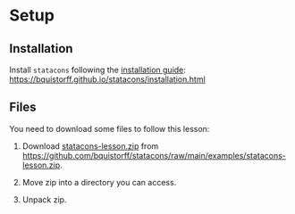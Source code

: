 <head>
  <link rel="stylesheet" type="text/css" href="stmarkdown.css">

<script type="text/x-mathjax-config">
  MathJax.Hub.Config({tex2jax: {inlineMath: [['$','$'], ['\\(','\\)']]}});
</script>
<script type="text/javascript" async
  src="https://cdn.mathjax.org/mathjax/latest/MathJax.js?config=TeX-AMS_CHTML">
</script>
</head>


Setup
====================

## Installation

Install `statacons` following the [installation guide](https://bquistorff.github.io/statacons/installation.html): <https://bquistorff.github.io/statacons/installation.html>

## Files

You need to download some files to follow this lesson:

1. Download [statacons-lesson.zip](https://github.com/bquistorff/statacons/raw/main/examples/statacons-lesson.zip) from <https://github.com/bquistorff/statacons/raw/main/examples/statacons-lesson.zip>.

2. Move zip into a directory you can access.

3. Unpack zip.
